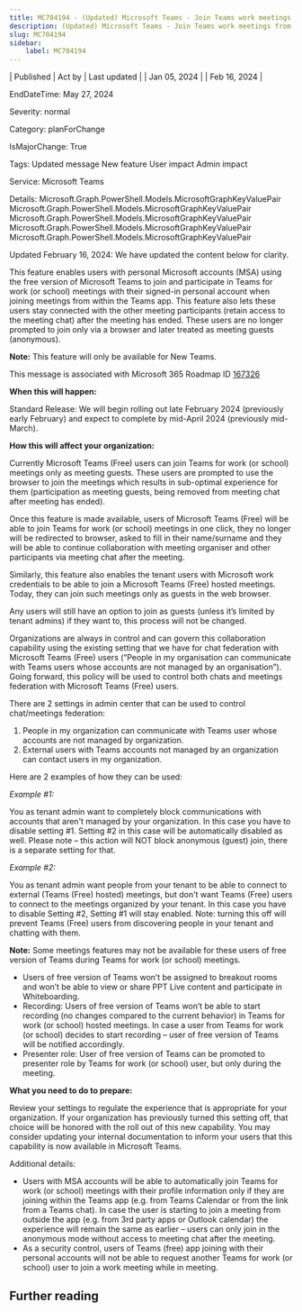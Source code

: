 ```yaml
---
title: MC704194 - (Updated) Microsoft Teams - Join Teams work meetings from Microsoft Teams (free) and vice versa
description: (Updated) Microsoft Teams - Join Teams work meetings from Microsoft Teams (free) and vice versa
slug: MC704194
sidebar:
    label: MC704194
---
```


| Published | Act by | Last updated |
| Jan 05, 2024 |  | Feb 16, 2024 |

EndDateTime: May 27, 2024

Severity: normal

Category: planForChange

IsMajorChange: True

Tags: Updated message New feature User impact Admin impact

Service: Microsoft Teams

Details: Microsoft.Graph.PowerShell.Models.MicrosoftGraphKeyValuePair Microsoft.Graph.PowerShell.Models.MicrosoftGraphKeyValuePair Microsoft.Graph.PowerShell.Models.MicrosoftGraphKeyValuePair Microsoft.Graph.PowerShell.Models.MicrosoftGraphKeyValuePair Microsoft.Graph.PowerShell.Models.MicrosoftGraphKeyValuePair

<p style="">Updated February 16, 2024: We have updated the content below for clarity.</p><p style="">This feature enables users with personal Microsoft accounts (MSA) using the free version of Microsoft Teams to join and participate in Teams for work (or school) meetings with their signed-in personal account when joining meetings from within the Teams app. This feature also lets these users stay connected with the other meeting participants (retain access to the meeting chat) after the meeting has ended. These users are no longer prompted to join only via a browser and later treated as meeting guests (anonymous).&nbsp;</p><p style=""><b>Note:</b>&nbsp;This feature will only be available for New Teams.</p><p style="">This message is associated with Microsoft 365 Roadmap ID <a href="https://www.microsoft.com/microsoft-365/roadmap?rtc=1%26filters=&amp;searchterms=167326%2C" target="_blank">167326</a></p><p style=""><b>When this will happen:</b>&nbsp;<br></p><p style="">Standard Release: We will begin rolling out late February 2024 (previously early February) and expect to complete by mid-April 2024 (previously mid-March).</p><p style=""><b>How this will affect your organization:</b>&nbsp;<br></p><p style="">Currently Microsoft Teams (Free) users can join Teams for work (or school) meetings only as meeting guests. These users are prompted to use the browser to join the meetings which results in sub-optimal experience for them (participation as meeting guests, being removed from meeting chat after meeting has ended).&nbsp;<br></p><p style="">Once this feature is made available, users of Microsoft Teams (Free) will be able to join Teams for work (or school) meetings in one click, they no longer will be redirected to browser, asked to fill in their name/surname and they will be able to continue collaboration with meeting organiser and other participants via meeting chat after the meeting.&nbsp;<br></p><p style="">Similarly, this feature also enables the tenant users with Microsoft work credentials to be able to join a Microsoft Teams (Free) hosted meetings. Today, they can join such meetings only as guests in the web browser.&nbsp;&nbsp;<br></p><p style="">Any users will still have an option to join as guests (unless it’s limited by tenant admins) if they want to, this process will not be changed.&nbsp;<br></p><p style="">Organizations are always in control and can govern this collaboration capability using the existing setting that we have for chat federation with Microsoft Teams (Free) users (“People in my organisation can communicate with Teams users whose accounts are not managed by an organisation”). Going forward, this policy will be used to control both chats and meetings federation with Microsoft Teams (Free) users.&nbsp;<br></p><p style="">There are 2 settings in admin center that can be used to control chat/meetings federation: </p><ol><li>People in my organization can communicate with Teams user whose accounts are not managed by organization.</li><li>External users with Teams accounts not managed by an organization can contact users in my organization.&nbsp;&nbsp;</li></ol><p style="">Here are 2 examples of how they can be used:&nbsp;&nbsp;</p><p style=""><i>Example #1:&nbsp;</i>&nbsp;</p><p style="">You as tenant admin want to completely block communications with accounts that aren't managed by your organization. In this case you have to disable setting #1. Setting #2 in this case will be automatically disabled as well. Please note – this action will NOT block anonymous (guest) join, there is a separate setting for that.&nbsp;</p><p style=""><i>Example #2:&nbsp;</i>&nbsp;</p><p style="">You as tenant admin want people from your tenant to be able to connect to external (Teams (Free) hosted) meetings, but don't want Teams (Free) users to connect to the meetings organized by your tenant. In this case you have to disable Setting #2, Setting #1 will stay enabled. Note: turning this off will prevent Teams (Free) users from discovering people in your tenant and chatting with them.&nbsp;&nbsp;</p><p style=""><b>Note:</b> Some meetings features may not be available for these users of free version of Teams during Teams for work (or school) meetings.&nbsp;&nbsp;</p><ul><li>Users of free version of Teams won’t be assigned to breakout rooms and won’t be able to view or share PPT Live content and participate in Whiteboarding.&nbsp;&nbsp;</li><li>Recording: Users of free version of Teams won’t be able to start recording (no changes compared to the current behavior) in Teams for work (or school) hosted meetings. In case a user from Teams for work (or school) decides to start recording – user of free version of Teams will be notified accordingly.&nbsp;</li><li>Presenter role: User of free version of Teams can be promoted to presenter role by Teams for work (or school) user, but only during the meeting.&nbsp;</li></ul><p style=""><b>What you need to do to prepare:</b>&nbsp;</p><p style="">Review your settings to regulate the experience that is appropriate for your organization. If your organization has previously turned this setting off, that choice will be honored with the roll out of this new capability. You may consider updating your internal documentation to inform your users that this capability is now available in Microsoft Teams.&nbsp;</p><p style="">Additional details:&nbsp;</p><ul><li>Users with MSA accounts will be able to automatically join Teams for work (or school) meetings with their profile information only if they are joining within the Teams app (e.g. from Teams Calendar or from the link from a Teams chat). In case the user is starting to join a meeting from outside the app (e.g. from 3rd party apps or Outlook calendar) the experience will remain the same as earlier – users can only join in the anonymous mode without access to meeting chat after the meeting.&nbsp;</li><li>As a security control, users of Teams (free) app joining with their personal accounts will not be able to request another Teams for work (or school) user to join a work meeting while in meeting.&nbsp;</li></ul>

## Further reading
